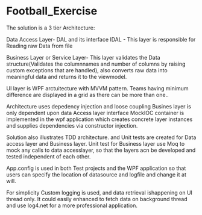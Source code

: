 # Football_Exercise


The solution is a 3 tier Architecture:

Data Access Layer- DAL and its interface IDAL  - This layer is responsible for Reading raw Data from file

Business Layer or Service Layer- This layer validates the Data structure(Validates the columnnames and number of columns by raising custom exceptions that 
are handled), also converts raw data into meaningful data and returns it to the viewmodel.

UI layer is WPF arctuitecture with MVVM pattern. Teams having minimum difference are displayed in a grid as there can be more than one..

Architecture uses depedency injection and loose coupling
Busines layer is only dependent upon data Access layer interface
MockIOC container is implemented in the wpf application which creates concrete layer instances and supplies dependencies via constructor injection.

Solution also illustrates TDD architecture. and Unit tests are created for Data access layer and Business layer.
Unit test for Business layer use Moq to mock any calls to data accesslayer, so that the layers acn be developed and tested independent of each other.

App.config is used in both Test projects and the WPF application so that users can specify the location of datasource and logfile and change it at will.

For simplicity Custom logging is used, and data retrieval ishappening on UI thread only.
It could easily enhanced to fetch data on background thread and use log4.net for a more professional application.
